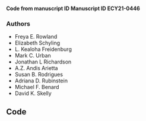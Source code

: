 #### Code from manuscript ID Manuscript ID ECY21-0446

### Authors
- Freya E. Rowland
- Elizabeth Schyling
- L. Kealoha Freidenburg
- Mark C. Urban
- Jonathan L Richardson
- A.Z. Andis Arietta
- Susan B. Rodrigues
- Adriana D. Rubinstein
- Michael F. Benard
- David K. Skelly

## Code
